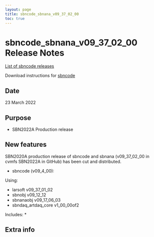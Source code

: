 ```yaml
---
layout: page
title: sbncode_sbnana_v09_37_02_00
toc: true
---
```


sbncode_sbnana_v09_37_02_00 Release Notes
=======================================================================================

[List of sbncode releases](https://sbnsoftware.github.io/AnalysisInfrastructure/ReleaseManagement/Releases/List_of_SBN_code_releases)

Download instructions for [sbncode]()

Date
---------------------------------------------------
23 March 2022

Purpose
---------------------------------------------------
* SBN2022A Production release

New features
---------------------------------------------------
SBN2020A production release of sbncode and sbnana (v09_37_02_00 in cvmfs SBN2022A in GitHub)  has been cut and distributed.

* sbncode (v09_4_00):
 
 Using:
  * larsoft             v09_37_01_02
  * sbnobj              v09_12_12
  * sbnanaobj           v09_17_06_03
  * sbndaq_artdaq_core  v1_00_00of2

 Includes:
  * 

Extra info
---------------------------------------------------
